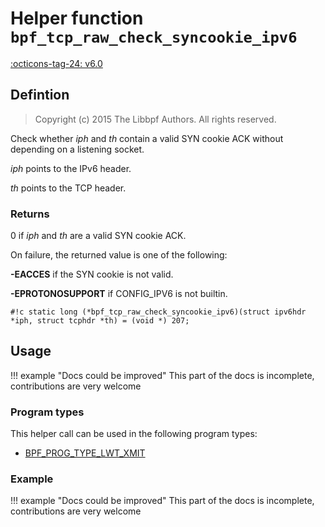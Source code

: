 # Helper function `bpf_tcp_raw_check_syncookie_ipv6`

<!-- [FEATURE_TAG](bpf_tcp_raw_check_syncookie_ipv6) -->
[:octicons-tag-24: v6.0](https://github.com/torvalds/linux/commit/33bf9885040c399cf6a95bd33216644126728e14)
<!-- [/FEATURE_TAG] -->

## Defintion

> Copyright (c) 2015 The Libbpf Authors. All rights reserved.


<!-- [HELPER_FUNC_DEF] -->
Check whether _iph_ and _th_ contain a valid SYN cookie ACK without depending on a listening socket.

_iph_ points to the IPv6 header.

_th_ points to the TCP header.

### Returns

0 if _iph_ and _th_ are a valid SYN cookie ACK.

On failure, the returned value is one of the following:

**-EACCES** if the SYN cookie is not valid.

**-EPROTONOSUPPORT** if CONFIG_IPV6 is not builtin.

`#!c static long (*bpf_tcp_raw_check_syncookie_ipv6)(struct ipv6hdr *iph, struct tcphdr *th) = (void *) 207;`
<!-- [/HELPER_FUNC_DEF] -->

## Usage

!!! example "Docs could be improved"
    This part of the docs is incomplete, contributions are very welcome

### Program types

This helper call can be used in the following program types:

<!-- DO NOT EDIT MANUALLY -->
<!-- [HELPER_FUNC_PROG_REF] -->
 * [BPF_PROG_TYPE_LWT_XMIT](../program-type/BPF_PROG_TYPE_LWT_XMIT.md)
<!-- [/HELPER_FUNC_PROG_REF] -->

### Example

!!! example "Docs could be improved"
    This part of the docs is incomplete, contributions are very welcome
